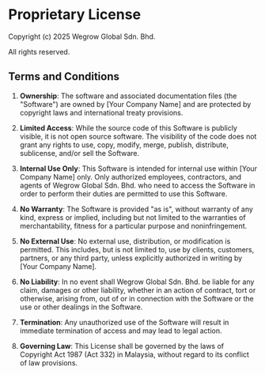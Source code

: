 # Proprietary License

Copyright (c) 2025 Wegrow Global Sdn. Bhd.

All rights reserved.

## Terms and Conditions

1. **Ownership**: The software and associated documentation files (the "Software") are owned by [Your Company Name] and are protected by copyright laws and international treaty provisions.

2. **Limited Access**: While the source code of this Software is publicly visible, it is not open source software. The visibility of the code does not grant any rights to use, copy, modify, merge, publish, distribute, sublicense, and/or sell the Software.

3. **Internal Use Only**: This Software is intended for internal use within [Your Company Name] only. Only authorized employees, contractors, and agents of Wegrow Global Sdn. Bhd. who need to access the Software in order to perform their duties are permitted to use this Software.

4. **No Warranty**: The Software is provided "as is", without warranty of any kind, express or implied, including but not limited to the warranties of merchantability, fitness for a particular purpose and noninfringement.

5. **No External Use**: No external use, distribution, or modification is permitted. This includes, but is not limited to, use by clients, customers, partners, or any third party, unless explicitly authorized in writing by [Your Company Name].

6. **No Liability**: In no event shall Wegrow Global Sdn. Bhd. be liable for any claim, damages or other liability, whether in an action of contract, tort or otherwise, arising from, out of or in connection with the Software or the use or other dealings in the Software.

7. **Termination**: Any unauthorized use of the Software will result in immediate termination of access and may lead to legal action.

8. **Governing Law**: This License shall be governed by the laws of Copyright Act 1987 (Act 332) in Malaysia, without regard to its conflict of law provisions.

